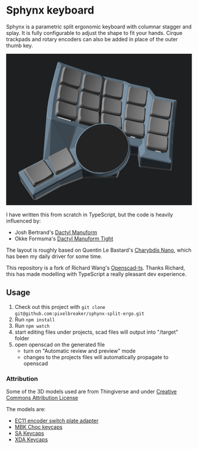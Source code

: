 # Sphynx keyboard

Sphynx is a parametric split ergonomic keyboard with columnar stagger and splay. It is fully configurable to adjust the shape to fit your hands. Cirque trackpads and rotary encoders can also be added in place of the outer thumb key.

![Right side render](./img/right.png)

I have written this from scratch in TypeScript, but the code is heavily influenced by:

- Josh Bertrand's [Dactyl Manuform](https://github.com/abstracthat/dactyl-manuform)
- Okke Formsma's [Dactyl Manuform Tight](https://github.com/okke-formsma/dactyl-manuform-tight/)

The layout is roughly based on Quentin Le Bastard's [Charybdis Nano](https://github.com/Bastardkb/Charybdis), which has been my daily driver for some time.

This repository is a fork of Richard Wang's [Openscad-ts](https://github.com/richardwa/openscad-ts). Thanks Richard, this has made modelling with TypeScript a really pleasant dev experience.

## Usage

1. Check out this project with `git clone git@github.com:pixelbreaker/sphynx-split-ergo.git`
2. Run `npm install`
3. Run `npm watch`
4. start editing files under projects, scad files will output into "/target" folder
5. open openscad on the generated file
   - turn on "Automatic review and preview" mode
   - changes to the projects files will automatically propagate to openscad

### Attribution

Some of the 3D models used are from Thingiverse and under [Creative Commons Attribution License](https://creativecommons.org/licenses/by-nc/4.0/)

The models are:

- [EC11 encoder switch plate adapter](https://www.thingiverse.com/thing:3770166)
- [MBK Choc keycaps](https://www.thingiverse.com/thing:4564253)
- [SA Keycaps](https://www.thingiverse.com/thing:4283287)
- [XDA Keycaps](https://www.thingiverse.com/thing:4593219/files)
